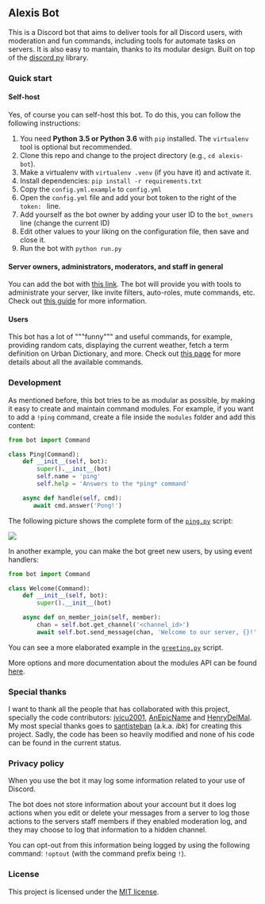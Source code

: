 ## Alexis Bot

This is a Discord bot that aims to deliver tools for all Discord users, with moderation
and fun commands, including tools for automate tasks on servers. It is also easy to mantain,
thanks to its modular design. Built on top of the [discord.py](https://discordpy.readthedocs.io) library.

### Quick start

#### Self-host
Yes, of course you can self-host this bot. To do this, you can follow the following instructions:

1. You need **Python 3.5 or Python 3.6** with `pip` installed. The `virtualenv` tool is optional but recommended.
2. Clone this repo and change to the project directory (e.g., `cd alexis-bot`).
3. Make a virtualenv with `virtualenv .venv` (if you have it) and activate it.
4. Install dependencies: `pip install -r requirements.txt`
5. Copy the `config.yml.example` to `config.yml`
6. Open the `config.yml` file and add your bot token to the right of the `token: ` line.
7. Add yourself as the bot owner by adding your user ID to the `bot_owners` line (change the current ID)
8. Edit other values to your liking on the configuration file, then save and close it.
9. Run the bot with `python run.py`

#### Server owners, administrators, moderators, and staff in general

You can add the bot with [this link](https://discordapp.com/oauth2/authorize?client_id=397855139005988864&scope=bot).
The bot will provide you with tools to administrate your server, like invite filters, auto-roles, mute commands, etc.
Check out [this guide](https://github.com/jkcgs/alexis-bot/wiki/Administration-and-moderation-tools) for more information.

#### Users

This bot has a lot of """funny""" and useful commands, for example, providing random cats, displaying
the current weather, fetch a term definition on Urban Dictionary, and more. Check out [this page](https://alexisbot.mak.wtf/commands) for more
details about all the available commands.

### Development

As mentioned before, this bot tries to be as modular as possible, by making it easy to create and maintain command
modules. For example, if you want to add a `!ping` command, create a file inside the `modules` folder and add this
content:

```python
from bot import Command

class Ping(Command):
    def __init__(self, bot):
        super().__init__(bot)
        self.name = 'ping'
        self.help = 'Answers to the *ping* command'

    async def handle(self, cmd):
       await cmd.answer('Pong!')
```

The following picture shows the complete form of the [`ping.py`](https://github.com/jkcgs/alexis-bot/blob/dev/modules/ping.py)
script:

![](https://i.imgur.com/NX94fva.jpg)

In another example, you can make the bot greet new users, by using event handlers:

```python
from bot import Command

class Welcome(Command):
    def __init__(self, bot):
        super().__init__(bot)

    async def on_member_join(self, member):
        chan = self.bot.get_channel('<channel_id>')
        await self.bot.send_message(chan, 'Welcome to our server, {}!'.format(member.display_name))
```

You can see a more elaborated example in the [`greeting.py`](https://github.com/jkcgs/alexis-bot/blob/dev/modules/owners/greeting.py)
script.

More options and more documentation about the modules API can be found [here](https://github.com/jkcgs/alexis-bot/wiki/Modules-development).

### Special thanks
I want to thank all the people that has collaborated with this project, specially the code contributors:
[jvicu2001](https://github.com/jvicu2001), [AnEpicName](https://github.com/AnEpicName) and 
[HenryDelMal](https://github.com/HenryDelMal). My most special thanks goes to [santisteban](https://github.com/santisteban)
(a.k.a. *ibk*) for creating this project. Sadly, the code has been so heavily modified and none of his code can be found
in the current status.

### Privacy policy

When you use the bot it may log some information related to your use of Discord. 

The bot does not store information about your account but it does log actions when you edit or delete your messages from a server
to log those actions to the servers staff members if they enabled moderation log, and they may choose to log that information
to a hidden channel.

You can opt-out from this information being logged by using the following command: `!optout` (with the command prefix being `!`).

### License
This project is licensed under the [MIT license](LICENSE).
